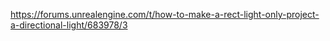 
https://forums.unrealengine.com/t/how-to-make-a-rect-light-only-project-a-directional-light/683978/3